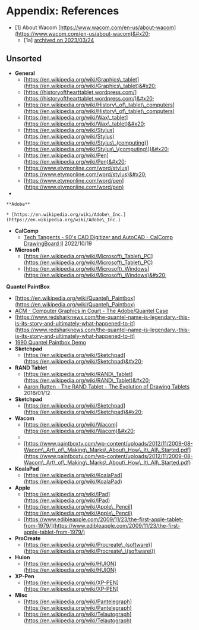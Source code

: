 # Appendix: References

* \[1] About Wacom [https://www.wacom.com/en-us/about-wacom](https://www.wacom.com/en-us/about-wacom)&#x20;
  * \[1a] [archived on 2023/03/24 ](https://archive.is/QVugm)

## **Unsorted**

* **General**
  * [https://en.wikipedia.org/wiki/Graphics\_tablet](https://en.wikipedia.org/wiki/Graphics\_tablet)&#x20;
  * [https://historyofthearttablet.wordpress.com/](https://historyofthearttablet.wordpress.com/)&#x20;
  * [https://en.wikipedia.org/wiki/History\_of\_tablet\_computers](https://en.wikipedia.org/wiki/History\_of\_tablet\_computers) &#x20;
  * [https://en.wikipedia.org/wiki/Wax\_tablet](https://en.wikipedia.org/wiki/Wax\_tablet)&#x20;
  * [https://en.wikipedia.org/wiki/Stylus](https://en.wikipedia.org/wiki/Stylus)
  * [https://en.wikipedia.org/wiki/Stylus\_(computing)](https://en.wikipedia.org/wiki/Stylus\_\(computing\))&#x20;
  * [https://en.wikipedia.org/wiki/Pen](https://en.wikipedia.org/wiki/Pen)&#x20;
  * [https://www.etymonline.com/word/stylus](https://www.etymonline.com/word/stylus)&#x20;
  * [https://www.etymonline.com/word/pen](https://www.etymonline.com/word/pen)
*

    **Adobe**

    * [https://en.wikipedia.org/wiki/Adobe\_Inc.](https://en.wikipedia.org/wiki/Adobe\_Inc.)
* **CalComp**
  * [Tech Tangents - 90's CAD Digitizer and AutoCAD - CalComp DrawingBoard II](https://www.youtube.com/watch?v=QAy08gnA\_14) 2022/10/19
* **Microsoft**
  * [https://en.wikipedia.org/wiki/Microsoft\_Tablet\_PC](https://en.wikipedia.org/wiki/Microsoft\_Tablet\_PC) &#x20;
  * [https://en.wikipedia.org/wiki/Microsoft\_Windows](https://en.wikipedia.org/wiki/Microsoft\_Windows)&#x20;

**Quantel PaintBox**

* [https://en.wikipedia.org/wiki/Quantel\_Paintbox](https://en.wikipedia.org/wiki/Quantel\_Paintbox)
* [ACM - Computer Graphics in Court - The Adobe/Quantel Case](https://dl.acm.org/doi/pdf/10.1145/281278.281322)
* [https://www.redsharknews.com/the-quantel-name-is-legendary.-this-is-its-story-and-ultimately-what-happened-to-it](https://www.redsharknews.com/the-quantel-name-is-legendary.-this-is-its-story-and-ultimately-what-happened-to-it) &#x20;
* [1990 Quantel Paintbox Demo](https://www.youtube.com/watch?v=BwO4LP0wLbY)&#x20;
* **Sketchpad**
  * [https://en.wikipedia.org/wiki/Sketchpad](https://en.wikipedia.org/wiki/Sketchpad)&#x20;
* **RAND Tablet**
  * [https://en.wikipedia.org/wiki/RAND\_Tablet](https://en.wikipedia.org/wiki/RAND\_Tablet)&#x20;
  * [Aaron Rutten - The RAND Tablet - The Evolution of Drawing Tablets](https://www.youtube.com/watch?v=gAav9dNp9R4) 2018/01/12
* **Sketchpad**
  * [https://en.wikipedia.org/wiki/Sketchpad](https://en.wikipedia.org/wiki/Sketchpad)&#x20;
* **Wacom**
  * [https://en.wikipedia.org/wiki/Wacom](https://en.wikipedia.org/wiki/Wacom)&#x20;
  *
  * [https://www.paintboxtv.com/wp-content/uploads/2012/11/2009-08-Wacom\_Art\_of\_Making\_Marks\_About\_How\_It\_All\_Started.pdf](https://www.paintboxtv.com/wp-content/uploads/2012/11/2009-08-Wacom\_Art\_of\_Making\_Marks\_About\_How\_It\_All\_Started.pdf)
* **KoalaPad**
  * [https://en.wikipedia.org/wiki/KoalaPad](https://en.wikipedia.org/wiki/KoalaPad)
* **Apple**&#x20;
  * [https://en.wikipedia.org/wiki/IPad](https://en.wikipedia.org/wiki/IPad)
  * [https://en.wikipedia.org/wiki/Apple\_Pencil](https://en.wikipedia.org/wiki/Apple\_Pencil)
  * [https://www.edibleapple.com/2009/11/23/the-first-apple-tablet-from-1979/](https://www.edibleapple.com/2009/11/23/the-first-apple-tablet-from-1979/)
* **ProCreate**
  * [https://en.wikipedia.org/wiki/Procreate\_(software)](https://en.wikipedia.org/wiki/Procreate\_\(software\))
* **Huion**
  * [https://en.wikipedia.org/wiki/HUION](https://en.wikipedia.org/wiki/HUION)
* **XP-Pen**
  * [https://en.wikipedia.org/wiki/XP-PEN](https://en.wikipedia.org/wiki/XP-PEN)
* **Misc**
  * [https://en.wikipedia.org/wiki/Pantelegraph](https://en.wikipedia.org/wiki/Pantelegraph)
  * [https://en.wikipedia.org/wiki/Telautograph](https://en.wikipedia.org/wiki/Telautograph)

